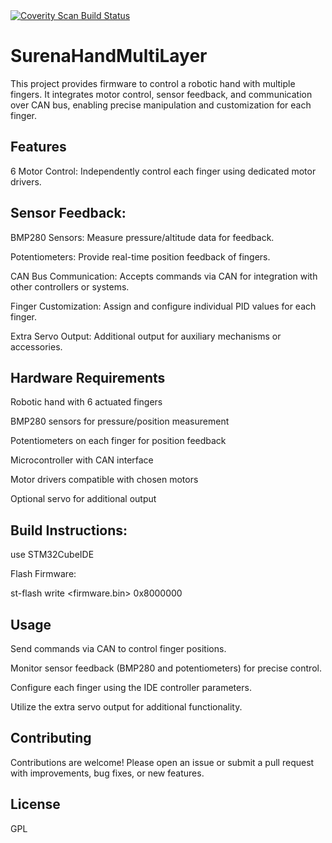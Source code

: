 <a href="https://scan.coverity.com/projects/amin-amani-surenahandmultilayer">
  <img alt="Coverity Scan Build Status"
       src="https://scan.coverity.com/projects/32261/badge.svg"/>
</a>

# SurenaHandMultiLayer

This project provides firmware to control a robotic hand with multiple fingers. It integrates motor control, sensor feedback, and communication over CAN bus, enabling precise manipulation and customization for each finger.

## Features

6 Motor Control: Independently control each finger using dedicated motor drivers.

## Sensor Feedback:

BMP280 Sensors: Measure pressure/altitude data for feedback.

Potentiometers: Provide real-time position feedback of fingers.

CAN Bus Communication: Accepts commands via CAN for integration with other controllers or systems.

Finger Customization: Assign and configure individual PID values for each finger.

Extra Servo Output: Additional output for auxiliary mechanisms or accessories.

## Hardware Requirements

Robotic hand with 6 actuated fingers

BMP280 sensors for pressure/position measurement

Potentiometers on each finger for position feedback

Microcontroller with CAN interface

Motor drivers compatible with chosen motors

Optional servo for additional output


## Build Instructions:

use STM32CubeIDE

Flash Firmware:

st-flash write <firmware.bin> 0x8000000


## Usage

Send commands via CAN to control finger positions.

Monitor sensor feedback (BMP280 and potentiometers) for precise control.

Configure each finger using the IDE controller parameters.

Utilize the extra servo output for additional functionality.

## Contributing

Contributions are welcome! Please open an issue or submit a pull request with improvements, bug fixes, or new features.

## License

GPL
